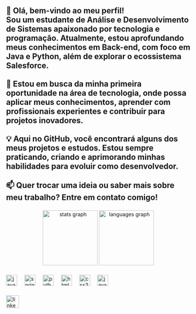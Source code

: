 <h2 align="left">👋 Olá, bem-vindo ao meu perfil!<br>Sou um estudante de Análise e Desenvolvimento de Sistemas apaixonado por tecnologia e programação. Atualmente, estou aprofundando meus conhecimentos em Back-end, com foco em Java e Python, além de explorar o ecossistema Salesforce.<br><br>🚀 Estou em busca da minha primeira oportunidade na área de tecnologia, onde possa aplicar meus conhecimentos, aprender com profissionais experientes e contribuir para projetos inovadores.<br><br>💡 Aqui no GitHub, você encontrará alguns dos meus projetos e estudos. Estou sempre praticando, criando e aprimorando minhas habilidades para evoluir como desenvolvedor.<br><br>📫 Quer trocar uma ideia ou saber mais sobre meu trabalho? Entre em contato comigo!</h2>

###

<div align="center">
  <img src="https://github-readme-stats.vercel.app/api?username=LNS127&hide_title=false&hide_rank=false&show_icons=true&include_all_commits=true&count_private=true&disable_animations=false&theme=dracula&locale=en&hide_border=false" height="150" alt="stats graph"  />
  <img src="https://github-readme-stats.vercel.app/api/top-langs?username=LNS127&locale=en&hide_title=false&layout=compact&card_width=320&langs_count=5&theme=dracula&hide_border=false" height="150" alt="languages graph"  />
</div>

###

<div align="left">
  <img src="https://cdn.jsdelivr.net/gh/devicons/devicon/icons/java/java-original.svg" height="30" alt="java logo"  />
  <img width="12" />
  <img src="https://cdn.jsdelivr.net/gh/devicons/devicon/icons/spring/spring-original.svg" height="30" alt="spring logo"  />
  <img width="12" />
  <img src="https://cdn.jsdelivr.net/gh/devicons/devicon/icons/python/python-original.svg" height="30" alt="python logo"  />
  <img width="12" />
  <img src="https://cdn.jsdelivr.net/gh/devicons/devicon/icons/html5/html5-original.svg" height="30" alt="html5 logo"  />
  <img width="12" />
  <img src="https://cdn.jsdelivr.net/gh/devicons/devicon/icons/css3/css3-original.svg" height="30" alt="css3 logo"  />
  <img width="12" />
  <img src="https://cdn.jsdelivr.net/gh/devicons/devicon/icons/javascript/javascript-original.svg" height="30" alt="javascript logo"  />
</div>

###

<div align="left">
  <img src="https://www.linkedin.com/in/lucas-nascimento-dev27/" height="35" alt="linkedin logo"  />
</div>


###
